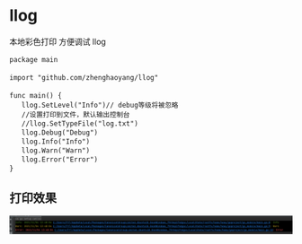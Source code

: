 # llog
本地彩色打印 方便调试 llog


```golang
package main

import "github.com/zhenghaoyang/llog"

func main() {
   llog.SetLevel("Info")// debug等级将被忽略
   //设置打印到文件，默认输出控制台
   //llog.SetTypeFile("log.txt")
   llog.Debug("Debug")
   llog.Info("Info")
   llog.Warn("Warn")
   llog.Error("Error")
}
```
## 打印效果
![img.png](img.png)

